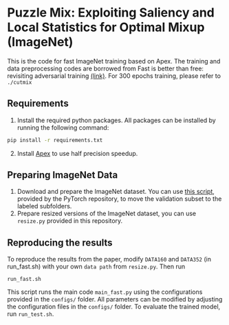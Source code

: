# Puzzle Mix: Exploiting Saliency and Local Statistics for Optimal Mixup (ImageNet)
This is the code for fast ImageNet training based on Apex. The training and data preprocessing codes are borrowed from Fast is better than free: revisiting adversarial training [(link)](https://github.com/anonymous-sushi-armadillo/fast_is_better_than_free_imagenet). For 300 epochs training, please refer to ```./cutmix```

## Requirements
1. Install the required python packages. All packages can be installed by running the following command:
```bash
pip install -r requirements.txt
```
2. Install [Apex](https://github.com/NVIDIA/apex) to use half precision speedup. 


## Preparing ImageNet Data
1. Download and prepare the ImageNet dataset. You can use [this script](https://raw.githubusercontent.com/soumith/imagenetloader.torch/master/valprep.sh), 
provided by the PyTorch repository, to move the validation subset to the labeled subfolders.
2. Prepare resized versions of the ImageNet dataset, you can use `resize.py` provided in this repository. 

## Reproducing the results
To reproduce the results from the paper, modify ```DATA160``` and ```DATA352``` (in run_fast.sh) with your own ```data path``` from `resize.py`.
Then run 
```
run_fast.sh
``` 
This script runs the main code `main_fast.py` using the configurations provided in the `configs/` folder. All parameters can be modified by adjusting the configuration files in the `configs/` folder. To evaluate the trained model, run `run_test.sh`.
